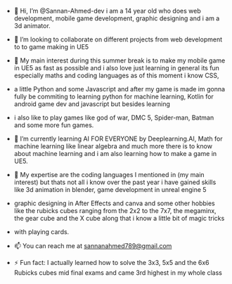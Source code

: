 - 👋 Hi, I’m @Sannan-Ahmed-dev i am a 14 year old who does web development, mobile game development, graphic designing and i am a 3d animator.
  
- 💞️ I’m looking to collaborate on different projects from web development to to game making in UE5
  
- 👀 My main interest during this summer break is to make my mobile game in UE5 as fast as possible and i also love just learning in general its fun especially maths and coding languages as of this moment i know CSS,
- a little Python and some Javascript and after my game is made im gonna fully be commiting to learning python for machine learning, Kotlin for android game dev and javascript but besides learning
- i also like to play games like god of war, DMC 5, Spider-man, Batman and some more fun games.
  
- 🌱 I’m currently learning AI FOR EVERYONE by Deeplearning.AI, Math for machine learning like linear algebra and much more there is to know about machine learning and i am also learning how to make a game in UE5.
  
- 🧠 My expertise are the coding languages I mentioned in (my main interest) but thats not all i know over the past year i have gained skills like 3d animation in blender, game development in unreal engine 5
- graphic designing in After Effects and canva and some other hobbies like the rubicks cubes ranging from the 2x2 to the 7x7, the megaminx, the gear cube and the X cube along that i know a little bit of magic tricks
- with playing cards.
  
- 📫 You can reach me at sannanahmed789@gmail.com
  
- ⚡ Fun fact:  I actually learned how to solve the 3x3, 5x5 and the 6x6 Rubicks cubes mid final exams and came 3rd highest in my whole class



<!---
Sannan-Ahmed-dev/Sannan-Ahmed-dev is a ✨ special ✨ repository because its `README.md` (this file) appears on your GitHub profile.
You can click the Preview link to take a look at your changes.
--->
